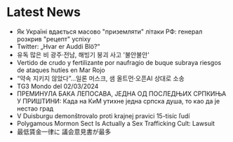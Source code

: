 # Latest News
-  Як Україні вдається масово "приземляти" літаки РФ: генерал розкрив "рецепт" успіху
-  Twitter: „Hvar er Auddi Blö?“
-  유독 많은 비 광주·전남, 해빙기 붕괴 사고 '불안불안'
-  Vertido de crudo y fertilizante por naufragio de buque subraya riesgos de ataques hutíes en Mar Rojo
-  “약속 지키지 않았다”…일론 머스크, 샘 올트먼·오픈AI 상대로 소송
-  TG3 Mondo del 02/03/2024
-  ПРЕМИНУЛА БАКА ЛЕПОСАВА, ЈЕДНА ОД ПОСЛЕДЊИХ СРПКИЊА У ПРИШТИНИ: Када на КиМ утихне једна српска душа, то као да је нестао град
-  V Duisburgu demonštrovalo proti krajnej pravici 15-tisíc ľudí
-  Polygamous Mormon Sect Is Actually a Sex Trafficking Cult: Lawsuit
-  最低賃金一律に 議会意見書が最多
